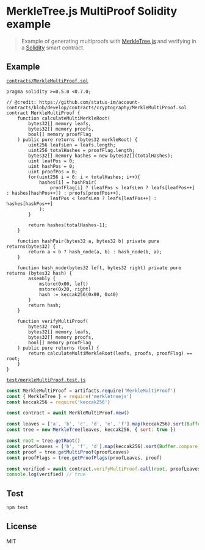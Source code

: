 # MerkleTree.js MultiProof Solidity example

> Example of generating multiproofs with [MerkleTree.js](https://github.com/miguelmota/merkletreejs) and verifying in a [Solidity](https://github.com/ethereum/solidity) smart contract.

## Example

[`contracts/MerkleMultiProof.sol`](./contracts/MerkleMultiProof.sol)

```solidity
pragma solidity >=0.5.0 <0.7.0;

// @credit: https://github.com/status-im/account-contracts/blob/develop/contracts/cryptography/MerkleMultiProof.sol
contract MerkleMultiProof {
    function calculateMultiMerkleRoot(
        bytes32[] memory leafs,
        bytes32[] memory proofs,
        bool[] memory proofFlag
    ) public pure returns (bytes32 merkleRoot) {
        uint256 leafsLen = leafs.length;
        uint256 totalHashes = proofFlag.length;
        bytes32[] memory hashes = new bytes32[](totalHashes);
        uint leafPos = 0;
        uint hashPos = 0;
        uint proofPos = 0;
        for(uint256 i = 0; i < totalHashes; i++){
            hashes[i] = hashPair(
                proofFlag[i] ? (leafPos < leafsLen ? leafs[leafPos++] : hashes[hashPos++]) : proofs[proofPos++],
                leafPos < leafsLen ? leafs[leafPos++] : hashes[hashPos++]
            );
        }

        return hashes[totalHashes-1];
    }

    function hashPair(bytes32 a, bytes32 b) private pure returns(bytes32) {
        return a < b ? hash_node(a, b) : hash_node(b, a);
    }

    function hash_node(bytes32 left, bytes32 right) private pure returns (bytes32 hash) {
        assembly {
            mstore(0x00, left)
            mstore(0x20, right)
            hash := keccak256(0x00, 0x40)
        }
        return hash;
    }

    function verifyMultiProof(
        bytes32 root,
        bytes32[] memory leafs,
        bytes32[] memory proofs,
        bool[] memory proofFlag
    ) public pure returns (bool) {
        return calculateMultiMerkleRoot(leafs, proofs, proofFlag) == root;
    }
}
```

[`test/merkleMultiProof.test.js`](./test/merkleMultiProof.test.js)

```js
const MerkleMultiProof = artifacts.require('MerkleMultiProof')
const { MerkleTree } = require('merkletreejs')
const keccak256 = require('keccak256')

const contract = await MerkleMultiProof.new()

const leaves = ['a', 'b', 'c', 'd', 'e', 'f'].map(keccak256).sort(Buffer.compare)
const tree = new MerkleTree(leaves, keccak256, { sort: true })

const root = tree.getRoot()
const proofLeaves = ['b', 'f', 'd'].map(keccak256).sort(Buffer.compare)
const proof = tree.getMultiProof(proofLeaves)
const proofFlags = tree.getProofFlags(proofLeaves, proof)

const verified = await contract.verifyMultiProof.call(root, proofLeaves, proof, proofFlags)
console.log(verified) // true
```

## Test

```bash
npm test
```

## License

MIT
